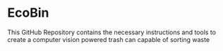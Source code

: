 # EcoBin
This GitHub Repository contains the necessary instructions and tools to create a computer vision powered trash can capable of sorting waste
